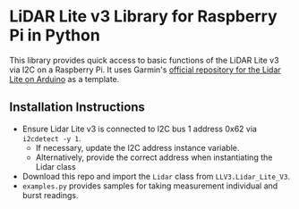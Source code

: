 # LiDAR Lite v3 Library for Raspberry Pi in Python

This library provides quick access to basic functions of the LiDAR Lite v3 via I2C on a Raspberry Pi. It uses Garmin's [official repository for the Lidar Lite on Arduino](https://github.com/garmin/LIDARLite_Arduino_Library/) as a template.

## Installation Instructions
- Ensure Lidar Lite v3 is connected to I2C bus 1 address 0x62 via `i2cdetect -y 1`.
    - If necessary, update the I2C address instance variable.
    - Alternatively, provide the correct address when instantiating the Lidar class
- Download this repo and import the `Lidar` class from `LLV3.Lidar_Lite_V3`.
- `examples.py` provides samples for taking measurement individual and burst readings.